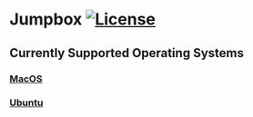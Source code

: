 # Jumpbox [![License](https://img.shields.io/badge/License-Apache%202.0-blue.svg)](https://opensource.org/licenses/Apache-2.0)

## Currently Supported Operating Systems

### [MacOS](/macos)
### [Ubuntu](/ubuntu)